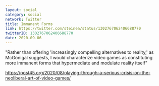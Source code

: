 ```yaml
---
layout: social
category: social
network: Twitter
title: Immanent Forms
link: https://twitter.com/steinea/status/1302767062406688770
twitterID: 1302767062406688770
date: 2020-09-06
---
```


"Rather than offering 'increasingly compelling alternatives to reality,' as McGonigal suggests, I would characterize video games as constituting more immanent forms that hypermediate and modulate reality itself"

<https://post45.org/2020/08/playing-through-a-serious-crisis-on-the-neoliberal-art-of-video-games/>
